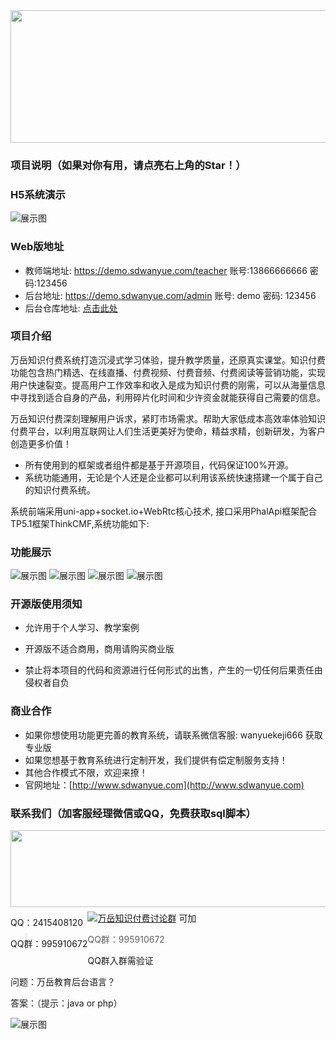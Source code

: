 <div align=center><img src="/readme/images/know_logo1.png" width="590" height="212"/></div>

### 项目说明（如果对你有用，请点亮右上角的Star！）
 
 ### H5系统演示
 ![展示图](/readme/images/h5.png "展示图.png")
    
 ### Web版地址
 - 教师端地址: <a target="_blank" href="https://demo.sdwanyue.com/teacher">https://demo.sdwanyue.com/teacher</a> 账号:13866666666 密码:123456
 - 后台地址: <a target="_blank" href="https://demo.sdwanyue.com/admin">https://demo.sdwanyue.com/admin</a> 账号: demo 密码: 123456
 - 后台仓库地址: <a target="_blank" href="https://gitee.com/WanYueKeJi/Wanyue-knowledge-payment-admin">点击此处</a>
 
  
 ### 项目介绍 
 万岳知识付费系统打造沉浸式学习体验，提升教学质量，还原真实课堂。知识付费功能包含热门精选、在线直播、付费视频、付费音频、付费阅读等营销功能，实现用户快速裂变。提高用户工作效率和收入是成为知识付费的刚需，可以从海量信息中寻找到适合自身的产品，利用碎片化时间和少许资金就能获得自己需要的信息。
 
 万岳知识付费深刻理解用户诉求，紧盯市场需求。帮助大家低成本高效率体验知识付费平台，以利用互联网让人们生活更美好为使命，精益求精，创新研发，为客户创造更多价值！
 * 所有使用到的框架或者组件都是基于开源项目，代码保证100%开源。
 * 系统功能通用，无论是个人还是企业都可以利用该系统快速搭建一个属于自己的知识付费系统。
 
 系统前端采用uni-app+socket.io+WebRtc核心技术, 接口采用PhalApi框架配合TP5.1框架ThinkCMF,系统功能如下:
 
 
 ### 功能展示
  ![展示图](/readme/images/img_1.png "展示图.png")
  ![展示图](/readme/images/img_2.png "展示图.png")
  ![展示图](/readme/images/img_3_1.png "展示图.png")
  ![展示图](/readme/images/img_4.png "展示图.png")
  
  ### 开源版使用须知
  
  - 允许用于个人学习、教学案例
  
  - 开源版不适合商用，商用请购买商业版
  
  - 禁止将本项目的代码和资源进行任何形式的出售，产生的一切任何后果责任由侵权者自负
  
  ### 商业合作
   * 如果你想使用功能更完善的教育系统，请联系微信客服: wanyuekeji666 获取专业版
   * 如果您想基于教育系统进行定制开发，我们提供有偿定制服务支持！
   * 其他合作模式不限，欢迎来撩！
   * 官网地址：[http://www.sdwanyue.com](http://www.sdwanyue.com)
                    
      
  ### 联系我们（加客服经理微信或QQ，免费获取sql脚本）
    
<div style='height: 130px'>
        <img class="kefu_weixin" style="float:left;" src="/readme/images/weixinlianxi.png" width="602" height="123"/>
        <div style="float:left;">
            <p>QQ：2415408120</p>
            <p>QQ群：995910672</p>
        </div>
    </div>
    <a target="_blank" href="https://qm.qq.com/cgi-bin/qm/qr?k=JShAyXeoKqg2lWFEUSElxELImhjeMG4y&jump_from=webapi"><img border="0" src="//pub.idqqimg.com/wpa/images/group.png" alt="万岳知识付费讨论群" title="万岳知识付费讨论群"></a> 可加
    
> QQ群：995910672
    
 QQ群入群需验证
 
 问题：万岳教育后台语言？
 
 答案：（提示：java or php）
    
![展示图](/readme/images/公众号.png "展示图.png")